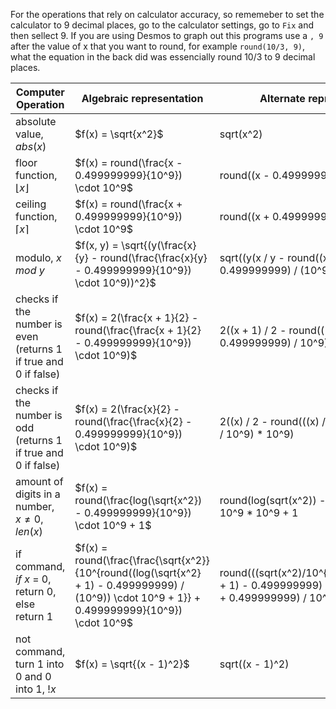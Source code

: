 For the operations that rely on calculator accuracy, so rememeber to set the calculator to 9 decimal places, go to the calculator settings, go to `Fix` and then sellect 9. If you are using Desmos to graph out this programs use a `, 9` after the value of x that you want to round, for example `round(10/3, 9)`, what the equation in the back did was essencially round 10/3 to 9 decimal places.

| Computer Operation| Algebraic representation | Alternate representation |
| - | - | - |
| absolute value, $abs(x)$ | $f(x) = \sqrt{x^2}$ | sqrt(x^2) |
| floor function, $\lfloor x \rfloor$ | $f(x) = round(\frac{x - 0.499999999}{10^9}) \cdot 10^9$ | round((x - 0.499999999) / 10^9) * 10^9 |
| ceiling function, $\lceil x \rceil$ | $f(x) = round(\frac{x + 0.499999999}{10^9}) \cdot 10^9$ | round((x + 0.499999999) / 10^9) * 10^9 |
| modulo, $x$ $mod$ $y$ | $f(x, y) = \sqrt{(y(\frac{x}{y} - round(\frac{\frac{x}{y} - 0.499999999}{10^9}) \cdot 10^9))^2}$ | sqrt((y(x / y - round((x / y - 0.499999999) / (10^9)) * 10^9))^2) |
| checks if the number is even (returns 1 if true and 0 if false) | $f(x) = 2(\frac{x + 1}{2} - round(\frac{\frac{x + 1}{2} - 0.499999999}{10^9}) \cdot 10^9)$ | 2((x + 1) / 2 - round(((x + 1) / 2 - 0.499999999) / 10^9) * 10^9) |
| checks if the number is odd (returns 1 if true and 0 if false) | $f(x) = 2(\frac{x}{2} - round(\frac{\frac{x}{2} - 0.499999999}{10^9}) \cdot 10^9)$ | 2((x) / 2 - round(((x) / 2 - 0.499999999) / 10^9) * 10^9) |
| amount of digits in a number, $x \neq 0$, $len(x)$ | $f(x) = round(\frac{log(\sqrt{x^2}) - 0.499999999}{10^9}) \cdot 10^9 + 1$ | round(log(sqrt(x^2)) - 0.499999999) / 10^9 * 10^9 + 1
| if command, $if$ $x$ = 0, return 0, else return 1 | $f(x) = round(\frac{\frac{\sqrt{x^2}}{10^{round((log(\sqrt{x^2} + 1) - 0.499999999) / (10^9)) \cdot 10^9 + 1}} + 0.499999999}{10^9}) \cdot 10^9$ | round(((sqrt(x^2)/10^{round(log(sqrt(x^2) + 1) - 0.499999999) / 10^9 * 10^9 +1 }) + 0.499999999) / 10^9) * 10^9 |
| not command, turn 1 into 0 and 0 into 1, $!x$ | $f(x) = \sqrt{(x - 1)^2}$ | sqrt((x - 1)^2) |
